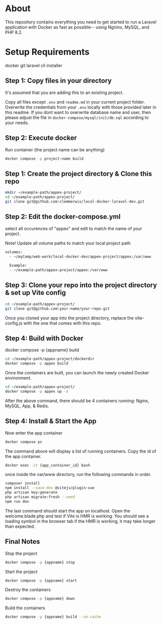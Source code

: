 # About
This repository contains everything you need to get started to run a 
Laravel application with Docker as fast as possible-- using Ngninx, MySQL, and PHP 8.2.

# Setup Requirements
docker 
git
laravel cli installer


## Step 1: Copy files in your directory
It's assumed that you are adding this to an existing project.

Copy all files except `.env` and `readme.md` in your current project folder. 
Overwrite the credentials from your `.env` locally with those provided later in this readme.
If you dont want to overwrite database name and user, then please adjust the file in `docker-compose/mysql/init/db.sql` according to your needs.


## Step 2: Execute docker
Run container (the project name can be anything)

  ```sh
  docker compose -p project-name build
  ```

## Step 1: Create the project directory & Clone this repo
```sh
mkdir ~/example-path/appex-project/
cd ~/example-path/appex-project/
git clone git@github.com:clemmerwis/local-docker-laravel-dev.git
```

## Step 2: Edit the docker-compose.yml
select all occurences of "appex" and edit to match the name of your project.

Note! Update all volume paths to match your local project path
```sh
volumes:
  - ~/myComp/web-work/local-docker-dev/appex-project/appex:/var/www
  
  Example:
  - ~/example-path/appex-project/appex:/var/www
```

## Step 3: Clone your repo into the project directory & set up Vite config
```sh
cd ~/example-path/appex-project/
git clone git@github.com:your-name/your-repo.git
```

Once you cloned your app into the project directory, replace the vite-config.js with the one that comes with this repo.

## Step 4: Build with Docker 
docker compose -p {appname} build

```sh
cd ~/example-path/appex-project/dockerdir
docker compose -p appex build 
```

Once the containers are built, you can launch the newly created Docker environment.

```sh
cd ~/example-path/appex-project/
docker compose -p appex up -d
```

After the above command, there should be 4 containers running: Nginx, MySQL, App, & Redis.

## Step 4: Install & Start the App
Now enter the app container

```sh
docker compose ps
```

The command above will display a list of running containers. Copy the id of the app container.

```sh
docker exec -it {app_container_id} bash
```

once inside the var/www directory, run the following commands in order.

```sh
composer install
npm install --save-dev @vitejs/plugin-vue
php artisan key:generate
php artisan migrate:fresh --seed
npm run dev
```

The last command should start the app on localhost. Open the welcome.blade.php
and test if Vite is HMR is working. You should see a loading symbol in the browser tab if the HMR is working, it may take longer than expected.

## Final Notes
Stop the project

```sh
docker compose -p {appname} stop 
```

Start the project

```sh
docker compose -p {appname} start 
```

Destroy the containers

```sh
docker compose -p {appname} down 
```

Build the containers

```sh
docker compose -p {appname} build --no-cache
```